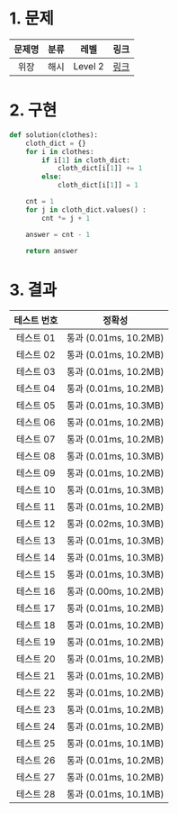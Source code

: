 # 1. 문제
|문제명|분류|레벨|링크|
|:--:|:--:|:--:|:--:|
|위장|해시|Level 2|[링크](https://programmers.co.kr/learn/courses/30/lessons/42578)|
# 2. 구현
```python
def solution(clothes):
    cloth_dict = {}
    for i in clothes:
        if i[1] in cloth_dict: 
            cloth_dict[i[1]] += 1
        else: 
            cloth_dict[i[1]] = 1

    cnt = 1
    for j in cloth_dict.values() :
        cnt *= j + 1

    answer = cnt - 1

    return answer
```
# 3. 결과
|테스트 번호|정확성|
|:--:|:--:|
|테스트 01|통과 (0.01ms, 10.2MB)|
|테스트 02|통과 (0.01ms, 10.2MB)|
|테스트 03|통과 (0.01ms, 10.2MB)|
|테스트 04|통과 (0.01ms, 10.2MB)|
|테스트 05|통과 (0.01ms, 10.3MB)|
|테스트 06|통과 (0.01ms, 10.2MB)|
|테스트 07|통과 (0.01ms, 10.2MB)|
|테스트 08|통과 (0.01ms, 10.3MB)|
|테스트 09|통과 (0.01ms, 10.2MB)|
|테스트 10|통과 (0.01ms, 10.3MB)|
|테스트 11|통과 (0.01ms, 10.2MB)|
|테스트 12|통과 (0.02ms, 10.3MB)|
|테스트 13|통과 (0.01ms, 10.3MB)|
|테스트 14|통과 (0.01ms, 10.3MB)|
|테스트 15|통과 (0.01ms, 10.3MB)|
|테스트 16|통과 (0.00ms, 10.2MB)|
|테스트 17|통과 (0.01ms, 10.2MB)|
|테스트 18|통과 (0.01ms, 10.2MB)|
|테스트 19|통과 (0.01ms, 10.2MB)|
|테스트 20|통과 (0.01ms, 10.2MB)|
|테스트 21|통과 (0.01ms, 10.2MB)|
|테스트 22|통과 (0.01ms, 10.2MB)|
|테스트 23|통과 (0.01ms, 10.2MB)|
|테스트 24|통과 (0.01ms, 10.2MB)|
|테스트 25|통과 (0.01ms, 10.1MB)|
|테스트 26|통과 (0.01ms, 10.2MB)|
|테스트 27|통과 (0.01ms, 10.2MB)|
|테스트 28|통과 (0.01ms, 10.1MB)|
#
